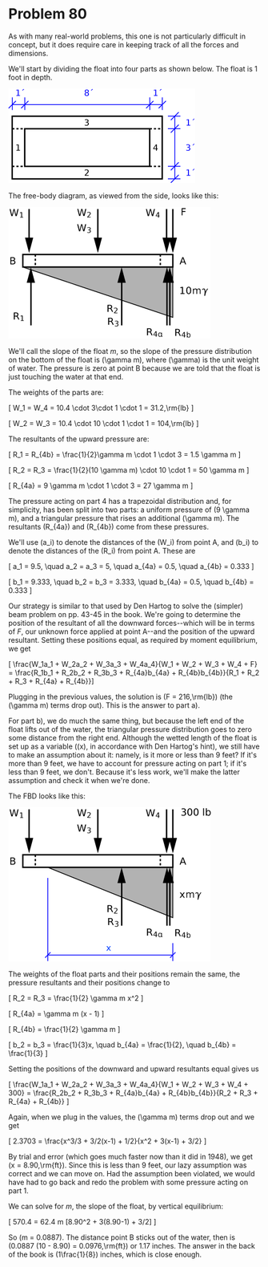# Problem 80 #

As with many real-world problems, this one is not particularly difficult in concept, but it does require care in keeping track of all the forces and dimensions.

We'll start by dividing the float into four parts as shown below. The float is 1 foot in depth.

<img src="images/080a.png" />

The free-body diagram, as viewed from the side, looks like this:

<img src="images/080b.png" />

We'll call the slope of the float *m*, so the slope of the pressure distribution on the bottom of the float is \(\gamma m\), where \(\gamma\) is the unit weight of water. The pressure is zero at point B because we are told that the float is just touching the water at that end.

The weights of the parts are:

\[ W_1 = W_4 = 10.4 \cdot 3\cdot 1 \cdot 1 = 31.2\,\rm{lb} \]

\[ W_2 = W_3 = 10.4 \cdot 10 \cdot 1 \cdot 1 = 104\,\rm{lb} \]

The resultants of the upward pressure are:

\[ R_1 = R_{4b} = \frac{1}{2}\gamma m \cdot 1 \cdot 3 = 1.5 \gamma m \]

\[ R_2 = R_3 = \frac{1}{2}(10 \gamma m) \cdot 10 \cdot 1 = 50 \gamma m \]

\[ R_{4a} = 9 \gamma m \cdot 1 \cdot 3 = 27 \gamma m \]

The pressure acting on part 4 has a trapezoidal distribution and, for simplicity, has been split into two parts: a uniform pressure of \(9 \gamma m\), and a triangular pressure that rises an additional \(\gamma m\). The resultants \(R_{4a}\) and \(R_{4b}\) come from these pressures.

We'll use \(a_i\) to denote the distances of the \(W_i\) from point A, and \(b_i\) to denote the distances of the \(R_i\) from point A. These are

\[ a_1 = 9.5, \quad a_2 = a_3 = 5, \quad a_{4a} = 0.5, \quad a_{4b} = 0.333 \]

\[ b_1 = 9.333, \quad b_2 = b_3 = 3.333, \quad b_{4a} = 0.5, \quad b_{4b} = 0.333 \]

Our strategy is similar to that used by Den Hartog to solve the (simpler) beam problem on pp. 43-45 in the book. We're going to determine the position of the resultant of all the downward forces--which will be in terms of *F*, our unknown force applied at point A--and the position of the upward resultant. Setting these positions equal, as required by moment equilibrium, we get

\[ \frac{W_1a_1 + W_2a_2 + W_3a_3 + W_4a_4}{W_1 + W_2 + W_3 + W_4 + F} =  \frac{R_1b_1 + R_2b_2 + R_3b_3 + R_{4a}b_{4a} + R_{4b}b_{4b}}{R_1 + R_2 + R_3 + R_{4a} + R_{4b}}\]

Plugging in the previous values, the solution is \(F = 216\,\rm{lb}\) (the \(\gamma m\) terms drop out). This is the answer to part a).

For part b), we do much the same thing, but because the left end of the float lifts out of the water, the triangular pressure distribution goes to zero some distance from the right end. Although the wetted length of the float is set up as a variable (\(x\), in accordance with Den Hartog's hint), we still have to make an assumption about it: namely, is it more or less than 9 feet? If it's more than 9 feet, we have to account for pressure acting on part 1; if it's less than 9 feet, we don't. Because it's less work, we'll make the latter assumption and check it when we're done.

The FBD looks like this:

<img src="images/080c.png" />

The weights of the float parts and their positions remain the same, the pressure resultants and their positions change to

\[ R_2 = R_3 = \frac{1}{2} \gamma m x^2 \]

\[ R_{4a} = \gamma m (x - 1) \]

\[ R_{4b} = \frac{1}{2} \gamma m \]

\[ b_2 = b_3 = \frac{1}{3}x, \quad b_{4a} = \frac{1}{2}, \quad b_{4b} = \frac{1}{3} \]

Setting the positions of the downward and upward resultants equal gives us

\[ \frac{W_1a_1 + W_2a_2 + W_3a_3 + W_4a_4}{W_1 + W_2 + W_3 + W_4 + 300} =  \frac{R_2b_2 + R_3b_3 + R_{4a}b_{4a} + R_{4b}b_{4b}}{R_2 + R_3 + R_{4a} + R_{4b}} \]

Again, when we plug in the values, the \(\gamma m\) terms drop out and we get

\[ 2.3703 = \frac{x^3/3 + 3/2(x-1) + 1/2}{x^2 + 3(x-1) + 3/2} \]

By trial and error (which goes much faster now than it did in 1948), we get \(x = 8.90\,\rm{ft}\). Since this is less than 9 feet, our lazy assumption was correct and we can move on. Had the assumption been violated, we would have had to go back and redo the problem with some pressure acting on part 1.

We can solve for *m*, the slope of the float, by vertical equilibrium:

\[ 570.4 = 62.4 m [8.90^2 + 3(8.90-1) + 3/2] \]

So \(m = 0.0887\). The distance point B sticks out of the water, then is \(0.0887 (10 - 8.90) = 0.0976\,\rm{ft}\) or 1.17 inches. The answer in the back of the book is \(1\frac{1}{8}\) inches, which is close enough.

